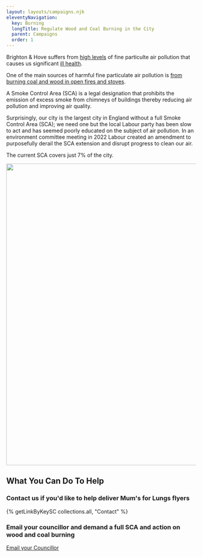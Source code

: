 ```yaml
---
layout: layouts/campaigns.njk
eleventyNavigation:
  key: Burning
  longTitle: Regulate Wood and Coal Burning in the City
  parent: Campaigns
  order: 1
---
```


Brighton & Hove suffers from
<a href="{% getUrlLinkByKeySC collections.all, 'Pollution Targets' %}">high levels</a>
of fine particulte air pollution that causes us significant
<a href="{% getUrlLinkByKeySC collections.all, 'Health Impact' %}">ill health</a>.

One of the main sources of harmful fine particulate air pollution is
<a href="{% getUrlLinkByKeySC collections.all, 'Health Impact' %}">from burning coal and wood in open fires and stoves</a>.

A Smoke Control Area (SCA) is a legal designation that prohibits the emission of excess smoke from chimneys of buildings
thereby reducing air pollution and improving air quality.

Surprisingly, our city is the largest city in England without a full Smoke Control Area (SCA); we need one but the local
Labour party has been slow to act and has seemed poorly educated on the subject of air pollution.  In an environment
committee meeting in 2022 Labour created an amendment to purposefully derail the SCA extension and disrupt progress
to clean our air.

The current SCA covers just 7% of the city.

<img src="{{ '/img/SCA_map.png' | url }}" width="800"  />

## What You Can Do To Help

### Contact us if you'd like to help deliver Mum's for Lungs flyers
{% getLinkByKeySC collections.all, "Contact" %}

### Email your councillor and demand a full SCA and action on wood and coal burning
<div class="banner-link">
	<a href="{% getUrlLinkByKeySC collections.all, 'Your Councillor' %}">
		Email your Councillor
	</a>
</div>
